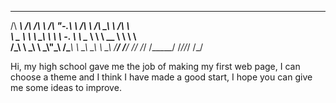  ______     __  __     __   __     ______     __  __     __    
/\  ___\   /\ \/\ \   /\ "-.\ \   /\  ___\   /\ \_\ \   /\ \   
\ \___  \  \ \ \_\ \  \ \ \-.  \  \ \___  \  \ \  __ \  \ \ \  
 \/\_____\  \ \_____\  \ \_\\"\_\  \/\_____\  \ \_\ \_\  \ \_\ 
  \/_____/   \/_____/   \/_/ \/_/   \/_____/   \/_/\/_/   \/_/ 
                                                              

Hi, my high school gave me the job of making my first web page,
I can choose a theme and I think I have made a good start,
I hope you can give me some ideas to improve.
